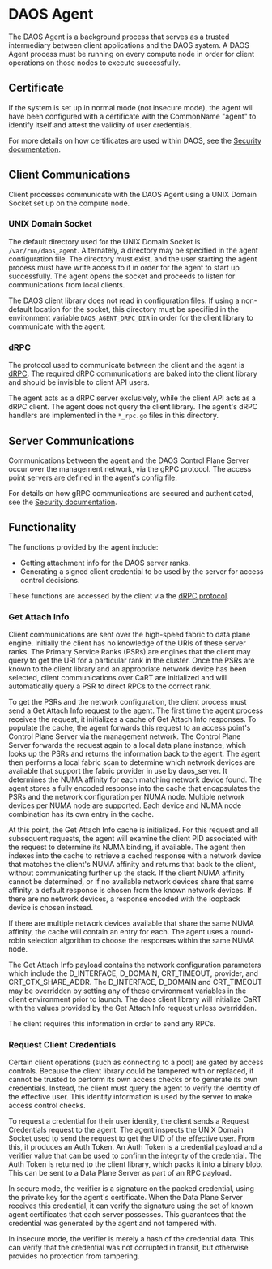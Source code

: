 # DAOS Agent

The DAOS Agent is a background process that serves as a trusted intermediary
between client applications and the DAOS system. A DAOS Agent process must be
running on every compute node in order for client operations on those nodes to
execute successfully.

## Certificate

If the system is set up in normal mode (not insecure mode), the agent will have
been configured with a certificate with the CommonName "agent" to identify
itself and attest the validity of user credentials.

For more details on how certificates are used within DAOS, see the
[Security documentation](/src/control/security/README.md#certificate-usage-in-daos).

## Client Communications

Client processes communicate with the DAOS Agent using a UNIX Domain Socket
set up on the compute node.

### UNIX Domain Socket

The default directory used for the UNIX Domain Socket is
`/var/run/daos_agent`. Alternately, a directory may be specified in the agent
configuration file. The directory must exist, and the user starting the agent
process must have write access to it in order for the agent to start up
successfully. The agent opens the socket and proceeds to listen for
communications from local clients.

The DAOS client library does not read in configuration files. If using a
non-default location for the socket, this directory must be specified in the
environment variable `DAOS_AGENT_DRPC_DIR` in order for the client library
to communicate with the agent.

### dRPC

The protocol used to communicate between the client and the agent is
[dRPC](/src/control/drpc/README.md). The required dRPC communications are baked
into the client library and should be invisible to client API users.

The agent acts as a dRPC server exclusively, while the client API acts as a
dRPC client. The agent does not query the client library. The agent's dRPC
handlers are implemented in the `*_rpc.go` files in this directory.

## Server Communications

Communications between the agent and the DAOS Control Plane Server occur over
the management network, via the gRPC protocol. The access point servers are
defined in the agent's config file.

For details on how gRPC communications are secured and authenticated, see the
[Security documentation](/src/control/security/README.md#host-authentication-with-certificates).

## Functionality

The functions provided by the agent include:

- Getting attachment info for the DAOS server ranks.
- Generating a signed client credential to be used by the server for access
  control decisions.

These functions are accessed by the client via the
[dRPC protocol](#client-communications).

### Get Attach Info

Client communications are sent over the high-speed fabric to data plane engine.
Initially the client has no knowledge of the URIs of these server ranks.
The Primary Service Ranks (PSRs) are engines that the client may query
to get the URI for a particular rank in the cluster. Once the PSRs are known to
the client library and an appropriate network device has been selected, client
communications over CaRT are initialized and will automatically query a PSR to
direct RPCs to the correct rank.

To get the PSRs and the network configuration, the client process must send a
Get Attach Info request to the agent. The first time the agent process receives
the request, it initializes a cache of Get Attach Info responses.  To populate
the cache, the agent forwards this request to an access point's Control Plane
Server via the management network. The Control Plane Server forwards the
request again to a local data plane instance, which looks up the PSRs and
returns the information back to the agent. The agent then performs a local
fabric scan to determine which network devices are available that support the
fabric provider in use by daos_server. It determines the NUMA affinity for each
matching network device found. The agent stores a fully encoded response into
the cache that encapsulates the PSRs and the network configuration per NUMA
node.  Multiple network devices per NUMA node are supported. Each device and
NUMA node combination has its own entry in the cache.

At this point, the Get Attach Info cache is initialized.  For this request and
all subsequent requests, the agent will examine the client PID associated with
the request to determine its NUMA binding, if available.  The agent then
indexes into the cache to retrieve a cached response with a network device that
matches the client's NUMA affinity and returns that back to the client, without
communicating further up the stack.  If the client NUMA affinity cannot be
determined, or if no available network devices share that same affinity, a
default response is chosen from the known network devices.  If there are no
network devices, a response encoded with the loopback device is chosen instead.

If there are multiple network devices available that share the same NUMA
affinity, the cache will contain an entry for each.  The agent uses a
round-robin selection algorithm to choose the responses within the same NUMA
node.

The Get Attach Info payload contains the network configuration parameters which
include the D_INTERFACE, D_DOMAIN, CRT_TIMEOUT, provider, and
CRT_CTX_SHARE_ADDR.  The D_INTERFACE, D_DOMAIN and CRT_TIMEOUT may be
overridden by setting any of these environment variables in the client
environment prior to launch.  The daos client library will initialize CaRT with
the values provided by the Get Attach Info request unless overridden.

The client requires this information in order to send any RPCs.

### Request Client Credentials

Certain client operations (such as connecting to a pool) are gated by access
controls. Because the client library could be tampered with or replaced, it
cannot be trusted to perform its own access checks or to generate its own
credentials. Instead, the client must query the agent to verify the identity of
the effective user. This identity information is used by the server to make
access control checks.

To request a credential for their user identity, the client sends a Request
Credentials request to the agent. The agent inspects the UNIX Domain Socket
used to send the request to get the UID of the effective user. From
this, it produces an Auth Token. An Auth Token is a credential payload and a
verifier value that can be used to confirm the integrity of the credential. The
Auth Token is returned to the client library, which packs it into a binary blob.
This can be sent to a Data Plane Server as part of an RPC payload.

In secure mode, the verifier is a signature on the packed credential,
using the private key for the agent's certificate. When the Data Plane Server
receives this credential, it can verify the signature using the set of known
agent certificates that each server possesses. This guarantees that the
credential was generated by the agent and not tampered with.

In insecure mode, the verifier is merely a hash of the credential data. This
can verify that the credential was not corrupted in transit, but otherwise
provides no protection from tampering.

